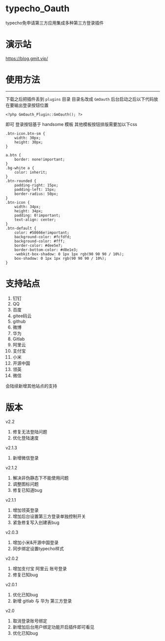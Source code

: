 # typecho_Oauth
typecho免申请第三方应用集成多种第三方登录插件

# 演示站
https://blog.gmit.vip/


# 使用方法
----
下载之后把插件丢到 `plugins` 目录 目录名改成 `GmOauth`
后台启动之后以下代码放在要输出登录按钮位置


    <?php GmOauth_Plugin::GmOauth(); ?>

即可
登录按钮基于 handsome 模板
其他模板按钮排版需要加以下css

    .btn-icon.btn-sm {
        width: 30px;
        height: 30px;
    }

    a.btn {
        border: none!important;
    }
    .bg-white a {
        color: inherit;
    }
    .btn-rounded {
        padding-right: 15px;
        padding-left: 15px;
        border-radius: 50px;
    }
    .btn-icon {
        width: 34px;
        height: 34px;
        padding: 0!important;
        text-align: center;
    }
    .btn-default {
        color: #58666e!important;
        background-color: #fcfdfd;
        background-color: #fff;
        border-color: #dee5e7;
        border-bottom-color: #d8e1e3;
        -webkit-box-shadow: 0 1px 1px rgb(90 90 90 / 10%);
        box-shadow: 0 1px 1px rgb(90 90 90 / 10%);
    }

# 支持站点
1. 钉钉
2. QQ
3. 百度
4. gitee码云
5. github
6. 微博
7. 华为
8. Gitlab
9. 阿里云
10. 支付宝
11. 小米
12. 开源中国
13. 领英
14. 微信

会陆续新增其他站点的支持

# 版本
v2.2
1. 修复无法登陆问题
2. 优化登陆速度

v2.1.3
1. 新增微信登录

v2.1.2
1. 解决非伪静态下不能使用问题 
2. 调整图标问题
3. 修复已知道bug

v2.1.1
1. 增加领英登录 
2. 增加后台设置第三方登录单独控制开关
3. 紧急修复写入创建表bug

v2.0.3
1. 增加小米&开源中国登录 
2. 同步绑定设置typecho样式

v2.0.2
1. 增加支付宝 阿里云 账号登录
2. 修复已知bug

v2.0.1
1. 优化已知bug
2. 新增 gitlab 与 华为 第三方登录

v2.0 
1. 取消登录账号绑定
2. 新增加后台用户绑定功能开启插件即可看见
3. 优化已知bug
